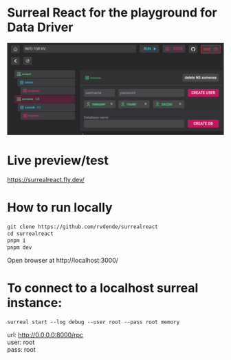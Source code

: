 # Surreal React for the playground for Data Driver


![screenshot](https://raw.githubusercontent.com/rvdende/surrealreact/main/screenshot.png)

# Live preview/test

https://surrealreact.fly.dev/

# How to run locally

```
git clone https://github.com/rvdende/surrealreact
cd surrealreact
pnpm i
pnpm dev
```

Open browser at http://localhost:3000/

# To connect to a localhost surreal instance:

```
surreal start --log debug --user root --pass root memory
```

url: http://0.0.0.0:8000/rpc  
user: root  
pass: root
